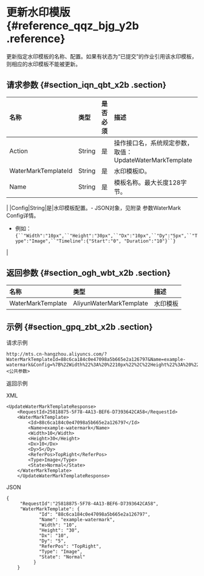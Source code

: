 # 更新水印模版 {#reference_qqz_bjg_y2b .reference}

更新指定水印模板的名称、配置。如果有状态为“已提交”的作业引用该水印模板，则相应的水印模板不能被更新。

## 请求参数 {#section_iqn_qbt_x2b .section}

|名称|类型|是否必须|描述|
|:-|:-|:---|:-|
|Action|String|是|操作接口名，系统规定参数，取值：UpdateWaterMarkTemplate|
|WaterMarkTemplateId|String|是|水印模板ID。|
|Name|String|是|模板名称。最大长度128字节。

|
|Config|String|是|水印模板配置。-   JSON对象，见附录 参数WaterMark Config详情。
-   例如：`{``"Width":"10px",``"Height":"30px",``"Dx":"10px",``"Dy":"5px",``"Type":"Image",``"Timeline":{"Start":"0", "Duration":"10"}``}`

|

## 返回参数 {#section_ogh_wbt_x2b .section}

|名称|类型|描述|
|:-|:-|:-|
|WaterMarkTemplate|AliyunWaterMarkTemplate|水印模板|

## 示例 {#section_gpq_zbt_x2b .section}

请求示例

```
http://mts.cn-hangzhou.aliyuncs.com/?WaterMarkTemplateId=88c6ca184c0e47098a5b665e2a126797&Name=example-watermark&Config=%7B%22Width%22%3A%20%2210px%22%2C%22Height%22%3A%20%2230px%22%2C%22Dx%22%3A%20%2210px%22%2C%22Dy%22%3A%225px%22%2C%22ReferencePos%22%3A%0A%22TopRight%22%2C%22Type%22%3A%22Image%22%7D%0A&Action=UpdateWaterMarkTemplate&<公共参数>
```

返回示例

XML

```
<UpdateWaterMarkTemplateResponse>
    <RequestId>25818875-5F78-4A13-BEF6-D7393642CA58</RequestId>
    <WaterMarkTemplate>
        <Id>88c6ca184c0e47098a5b665e2a126797</Id>
        <Name>example-watermark</Name>
        <Width>10</Width>
        <Height>30</Height>
        <Dx>10</Dx>
        <Dy>5</Dy>
        <ReferPos>TopRight</ReferPos>
        <Type>Image</Type>
        <State>Normal</State>
    </WaterMarkTemplate>
    </UpdateWaterMarkTemplateResponse>
```

JSON

```
{
     "RequestId":"25818875-5F78-4A13-BEF6-D7393642CA58",
     "WaterMarkTemplate": {
            "Id": "88c6ca184c0e47098a5b665e2a126797",
            "Name": "example-watermark",
            "Width": "10",
            "Height": "30",
            "Dx": "10",
            "Dy": "5",
            "ReferPos": "TopRight",
            "Type": "Image",
            "State": "Normal"
          }
    }
```

